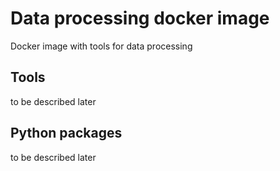 # Data processing docker image

Docker image with tools for data processing

## Tools

to be described later

## Python packages

to be described later
